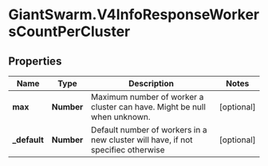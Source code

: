 # GiantSwarm.V4InfoResponseWorkersCountPerCluster

## Properties

Name | Type | Description | Notes
------------ | ------------- | ------------- | -------------
**max** | **Number** | Maximum number of worker a cluster can have. Might be null when unknown. | [optional] 
**_default** | **Number** | Default number of workers in a new cluster will have, if not specifiec otherwise | [optional] 


